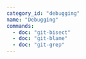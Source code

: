 ```yaml
---
category_id: "debugging"
name: "Debugging"
commands:
  - doc: "git-bisect"
  - doc: "git-blame"
  - doc: "git-grep"
---
```

